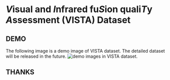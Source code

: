 # ***V***isual and ***I***nfrared fu***S***ion quali***T***y ***A***ssessment (VISTA) Dataset

## DEMO
The following image is a demo image of VISTA dataset. The detailed dataset will be released in the future.
![demo images in VISTA dataset.](https://github.com/ChangeZH/VISTA-Dataset/blob/main/demo.png)

## THANKS
